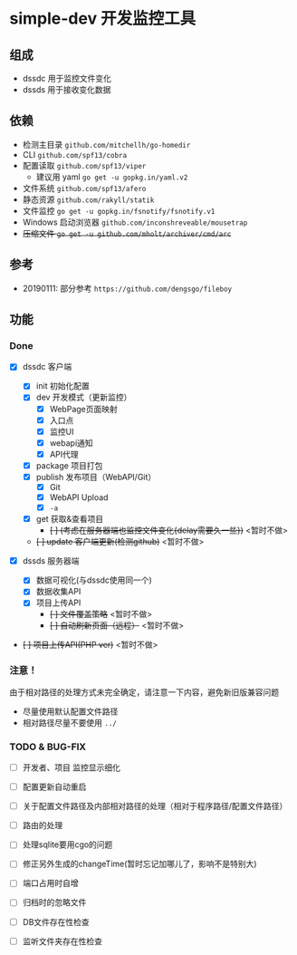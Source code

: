 # simple-dev 开发监控工具

## 组成

+ dssdc 用于监控文件变化
+ dssds 用于接收变化数据

## 依赖

+ 检测主目录 `github.com/mitchellh/go-homedir`
+ CLI `github.com/spf13/cobra`
+ 配置读取 `github.com/spf13/viper`
    + 建议用 yaml `go get -u gopkg.in/yaml.v2`
+ 文件系统 `github.com/spf13/afero`
+ 静态资源 `github.com/rakyll/statik`
+ 文件监控 `go get -u gopkg.in/fsnotify/fsnotify.v1`
+ Windows 启动浏览器 `github.com/inconshreveable/mousetrap`
+ ~~压缩文件 `go get -u github.com/mholt/archiver/cmd/arc`~~

## 参考

+ 20190111: 部分参考 `https://github.com/dengsgo/fileboy`

## 功能

### Done

+ [x] dssdc 客户端
    + [x] init 初始化配置
    + [x] dev 开发模式（更新监控）
        + [x] WebPage页面映射
        + [x] 入口点
        + [x] 监控UI
        + [x] webapi通知
        + [x] API代理
    + [x] package 项目打包
    + [x] publish 发布项目（WebAPI/Git）
        + [x] Git
        + [x] WebAPI Upload
        + [x] `-a`
    + [x] get 获取&查看项目
        + ~~[ ] (考虑在服务器端也监控文件变化{delay需要久一些})~~ <暂时不做>
    + ~~[ ] update 客户端更新(检测github)~~ <暂时不做>

+ [x] dssds 服务器端
    + [x] 数据可视化(与dssdc使用同一个)
    + [x] 数据收集API
    + [x] 项目上传API
        + ~~[ ] 文件覆盖策略~~ <暂时不做>
        + ~~[ ] 自动刷新页面（远程）~~ <暂时不做>
+ ~~[ ] 项目上传API(PHP ver)~~ <暂时不做>

### 注意！

由于相对路径的处理方式未完全确定，请注意一下内容，避免新旧版兼容问题
+ 尽量使用默认配置文件路径
+ 相对路径尽量不要使用 `../`

### TODO & BUG-FIX

+ [ ] 开发者、项目 监控显示细化
+ [ ] 配置更新自动重启
+ [ ] 关于配置文件路径及内部相对路径的处理（相对于程序路径/配置文件路径）
+ [ ] 路由的处理
+ [ ] 处理sqlite要用cgo的问题
+ [ ] 修正另外生成的changeTime(暂时忘记加哪儿了，影响不是特别大)
+ [ ] 端口占用时自增
+ [ ] 归档时的忽略文件

+ [ ] DB文件存在性检查
+ [ ] 监听文件夹存在性检查
